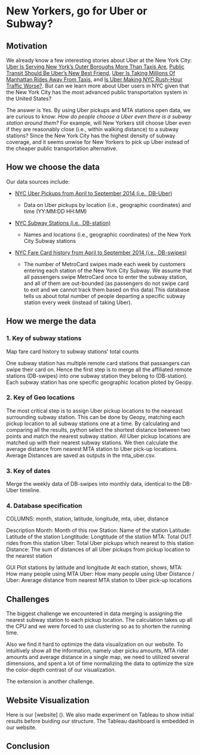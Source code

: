# New Yorkers, go for Uber or Subway?

## Motivation

We already know a few interesting stories about Uber at the New York City: [Uber Is Serving New York’s Outer Boroughs More Than Taxis Are](http://fivethirtyeight.com/features/uber-is-serving-new-yorks-outer-boroughs-more-than-taxis-are/), [Public Transit Should Be Uber’s New Best Friend](http://fivethirtyeight.com/features/public-transit-should-be-ubers-new-best-friend/), [Uber Is Taking Millions Of Manhattan Rides Away From Taxis](http://fivethirtyeight.com/features/uber-is-taking-millions-of-manhattan-rides-away-from-taxis/), and [Is Uber Making NYC Rush-Hour Traffic Worse?](http://fivethirtyeight.com/features/is-uber-making-nyc-rush-hour-traffic-worse/). But can we learn more about Uber users in NYC given that the New York City has the most advanced public transportation system in the United States?

The answer is Yes. By using Uber pickups and MTA stations open data, we are curious to know: _How do people choose a Uber even there is a subway station around them?_ For example, will New Yorkers still choose Uber even if they are reasonably close (i.e., within walking distance) to a subway stations? Since the New York City has the highest density of subway coverage, and it seems unwise for New Yorkers to pick up Uber instead of the cheaper public transportation alternative.

## How we choose the data

Our data sources include:

* [NYC Uber Pickups from April to September 2014 (i.e., DB-Uber)](https://github.com/fivethirtyeight/uber-tlc-foil-response)
  * Data on Uber pickups by location (i.e., geographic coordinates) and time (YY:MM:DD HH:MM)
  
* [NYC Subway Stations (i.e., DB-station)](https://data.cityofnewyork.us/Transportation/Subway-Stations/arq3-7z49)
  * Names and locations (i.e., geographic coordinates) of the New York City Subway stations

* [NYC Fare Card history from April to September 2014 (i.e., DB-swipes)](https://data.ny.gov/Transportation/Fare-Card-History-for-Metropolitan-Transportation-/v7qc-gwpn)
  * The number of MetroCard swipes made each week by customers entering each station of the New York City Subway. We assume that all passengers swipe MetroCard once to enter the subway station, and all of them are out-bounded (as passengers do not swipe card to exit and we cannot track them based on this data).This database tells us about total number of people departing a specific subway station every week (instead of taking Uber). 
  
## How we merge the data
### 1. Key of subway stations
Map fare card history to subway stations' total counts

One subway station has multiple remote card stations that passangers can swipe their card on.
Hence the first step is to merge all the affiliated remote stations (DB-swipes) into one subway station they belong to (DB-station). Each subway station has one specific geographic location ploted by Geopy.

### 2. Key of Geo locations
The most critical step is to assign Uber pickup locations to the neareast surrounding subway station.
This can be done by Geopy, matching each pickup location to all subway stations one at a time. By calculating and comparing all the results, python select the shortest distance between two points and match the nearest subway station. All Uber pickup locations are matched up with their nearest subway stations. We then calculate the average distance from nearest MTA station to Uber pick-up locations. Average Distances are saved as outputs in the mta_uber.csv.

### 3. Key of dates
Merge the weekly data of DB-swipes into monthly data, identical to the DB-Uber timeline.

### 4. Database specification

COLUMNS: month, station, latitude, longitude, mta, uber, distance

Description
Month: Month of this row
Station: Name of the station
Latitude: Latitude of the station
Longtitude: Longtitude of the station
MTA: Total OUT rides from this station
Uber: Total Uber pickups which nearest to this station 
Distance: The sum of distances of all Uber pickups from pickup location to the nearest station


GUI
Plot stations by latitude and longitude
At each station, shows,
MTA: How many people using MTA
Uber: How many people using Uber
Distance / Uber: Average distance from nearest MTA station to Uber pick-up locations

## Challenges
The biggest challenge we encountered in data merging is assigning the nearest subway station to each pickup location. The calculation takes up all the CPU and we were forced to use clustering so as to shorten the running time. 

Also we find it hard to optimize the data visualization on our website. To intuitively show all the information, namely uber picku amounts, MTA rider amounts and average distance in a single map, we need to utilized several dimensions, and spent a lot of time normalizing the data to optimize the size the color-depth contrast of our visualization.

The extension is another challenge. 

## Website Visualization
Here is our [website] ().
We also made experiment on Tableau to show initial results before buiding our structure. The Tableau dashboard is embedded in our website.

## Conclusion
